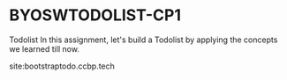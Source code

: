 # BYOSWTODOLIST-CP1
Todolist
In this assignment, let's build a Todolist by applying the concepts we learned till now.

site:bootstraptodo.ccbp.tech
